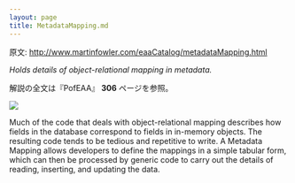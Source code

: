 ```yaml
---
layout: page
title: MetadataMapping.md
---
```


原文: http://www.martinfowler.com/eaaCatalog/metadataMapping.html

*Holds details of object-relational mapping in metadata.*

解説の全文は『PofEAA』 **306** ページを参照。

![](http://www.martinfowler.com/eaaCatalog/metaMapperSketch.gif)

Much of the code that deals with object-relational mapping describes how fields in the database correspond to fields in in-memory objects. The resulting code tends to be tedious and repetitive to write. A Metadata Mapping allows developers to define the mappings in a simple tabular form, which can then be processed by generic code to carry out the details of reading, inserting, and updating the data.
